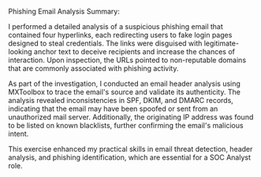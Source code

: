 Phishing Email Analysis Summary:

I performed a detailed analysis of a suspicious phishing email that contained four hyperlinks, each redirecting users to fake login pages designed to steal credentials. The links were disguised with legitimate-looking anchor text to deceive recipients and increase the chances of interaction. Upon inspection, the URLs pointed to non-reputable domains that are commonly associated with phishing activity.

As part of the investigation, I conducted an email header analysis using MXToolbox to trace the email's source and validate its authenticity. The analysis revealed inconsistencies in SPF, DKIM, and DMARC records, indicating that the email may have been spoofed or sent from an unauthorized mail server. Additionally, the originating IP address was found to be listed on known blacklists, further confirming the email's malicious intent.

This exercise enhanced my practical skills in email threat detection, header analysis, and phishing identification, which are essential for a SOC Analyst role.
